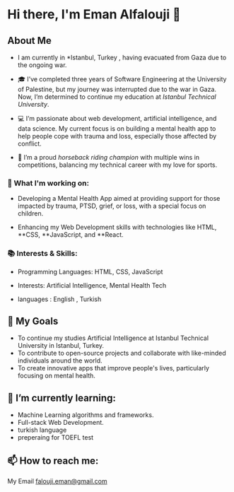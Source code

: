 # Hi there, I'm Eman Alfalouji 👋

## About Me
- I am currently in *Istanbul, Turkey , having evacuated from Gaza due to the ongoing war.

- 🎓 I’ve completed three years of Software Engineering at the University of Palestine, but my journey was interrupted due to the war in Gaza. Now, I’m determined to continue my education at *Istanbul Technical University*.
- 💻 I’m passionate about web development, artificial intelligence, and data science. My current focus is on building a mental health app to help people cope with trauma and loss, especially those affected by conflict.
- 🏇 I’m a proud *horseback riding champion* with multiple wins in competitions, balancing my technical career with my love for sports.



### 🚀 What I'm working on:
- Developing a Mental Health App aimed at providing support for those impacted by trauma, PTSD, grief, or loss, with a special focus on children.

- Enhancing my Web Development skills with technologies like HTML, **CSS, **JavaScript, and **React.

### 📚 Interests & Skills:
- Programming Languages: HTML, CSS, JavaScript

- Interests: Artificial Intelligence, Mental Health Tech
- languages : English , Turkish



## 🎯 My Goals
- To continue my studies Artificial Intelligence at Istanbul Technical University in Istanbul, Turkey.
- To contribute to open-source projects and collaborate with like-minded individuals around the world.
- To create innovative apps that improve people's lives, particularly focusing on mental health.



## 🌱 I’m currently learning:
- Machine Learning algorithms and frameworks.
- Full-stack Web Development.
- turkish language 
- preperaing for TOEFL test


## 📫 How to reach me:
 My Email falouji.eman@gmail.com
